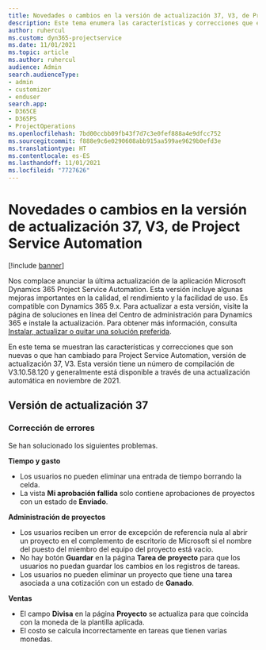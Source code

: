 ```yaml
---
title: Novedades o cambios en la versión de actualización 37, V3, de Project Service Automation
description: Este tema enumera las características y correcciones que están disponibles en Microsoft Dynamics 365 Project Service Automation, versión de actualización 37, V3.
author: ruhercul
ms.custom: dyn365-projectservice
ms.date: 11/01/2021
ms.topic: article
ms.author: ruhercul
audience: Admin
search.audienceType:
- admin
- customizer
- enduser
search.app:
- D365CE
- D365PS
- ProjectOperations
ms.openlocfilehash: 7bd00ccbb09fb43f7d7c3e0fef888a4e9dfcc752
ms.sourcegitcommit: f888e9c6e0290608abb915aa599ae9629b0efd3e
ms.translationtype: HT
ms.contentlocale: es-ES
ms.lasthandoff: 11/01/2021
ms.locfileid: "7727626"
---
```

# <a name="whats-new-or-changed-in-project-service-automation-update-release-37-v3"></a>Novedades o cambios en la versión de actualización 37, V3, de Project Service Automation

[!include [banner](../includes/psa-now-project-operations.md)]

Nos complace anunciar la última actualización de la aplicación Microsoft Dynamics 365 Project Service Automation. Esta versión incluye algunas mejoras importantes en la calidad, el rendimiento y la facilidad de uso. Es compatible con Dynamics 365 9.x. Para actualizar a esta versión, visite la página de soluciones en línea del Centro de administración para Dynamics 365 e instale la actualización. Para obtener más información, consulta [Instalar, actualizar o quitar una solución preferida](/power-platform/admin/install-remove-preferred-solution).

En este tema se muestran las características y correcciones que son nuevas o que han cambiado para Project Service Automation, versión de actualización 37, V3. Esta versión tiene un número de compilación de V3.10.58.120 y generalmente está disponible a través de una actualización automática en noviembre de 2021.

## <a name="update-release-37"></a>Versión de actualización 37

### <a name="bug-fixes"></a>Corrección de errores

Se han solucionado los siguientes problemas.

**Tiempo y gasto**
- Los usuarios no pueden eliminar una entrada de tiempo borrando la celda.
- La vista **Mi aprobación fallida** solo contiene aprobaciones de proyectos con un estado de **Enviado**.

**Administración de proyectos**
- Los usuarios reciben un error de excepción de referencia nula al abrir un proyecto en el complemento de escritorio de Microsoft si el nombre del puesto del miembro del equipo del proyecto está vacío.
- No hay botón **Guardar** en la página **Tarea de proyecto** para que los usuarios no puedan guardar los cambios en los registros de tareas.
- Los usuarios no pueden eliminar un proyecto que tiene una tarea asociada a una cotización con un estado de **Ganado**.

**Ventas**
- El campo **Divisa** en la página **Proyecto** se actualiza para que coincida con la moneda de la plantilla aplicada.
- El costo se calcula incorrectamente en tareas que tienen varias monedas.
